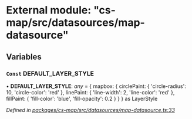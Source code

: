# External module: "cs-map/src/datasources/map-datasource"

## Variables

### `Const` DEFAULT_LAYER_STYLE

• **DEFAULT_LAYER_STYLE**: *any* =  {
    mapbox: {
        circlePaint: {
            'circle-radius': 10,
            'circle-color': 'red'
        },
        linePaint: {
            'line-width': 2,
            'line-color': 'red'
        },
        fillPaint: {
            'fill-color': 'blue',
            'fill-opacity': 0.2
        }
    }
} as LayerStyle

*Defined in [packages/cs-map/src/datasources/map-datasource.ts:33](https://github.com/TNOCS/csnext/blob/34474da7/packages/cs-map/src/datasources/map-datasource.ts#L33)*
